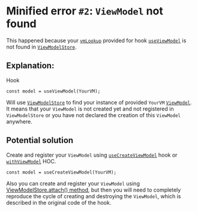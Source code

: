 # Minified error `#2`: `ViewModel` not found  

This happened because your [`vmLookup`](/api/other/view-model-lookup) provided for hook [`useViewModel`](/react/api/use-view-model) is not found in [`ViewModelStore`](/api/view-model-store/overview).   


## Explanation:  

Hook 

```tsx
const model = useViewModel(YourVM);
```

Will use [`ViewModelStore`](/api/view-model-store/overview) to find your instance of provided `YourVM` [`ViewModel`](/api/view-models/overview).  
It means that your `ViewModel` is not created yet and not registered in `ViewModelStore` or you have not declared the creation of this `ViewModel` anywhere.   

## Potential solution

Create and register your `ViewModel` using [`useCreateViewModel`](/react/api/use-create-view-model) hook or [`withViewModel`](/react/api/with-view-model) HOC.

```tsx
const model = useCreateViewModel(YourVM);
```

Also you can create and register your `ViewModel` using [ViewModelStore.attach() method](/api/view-model-store/interface#attach-viewmodel), but then you will need to completely reproduce the cycle of creating and destroying the `ViewModel`, which is described in the original code of the hook.
